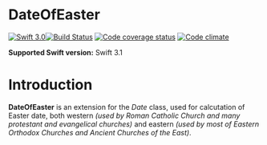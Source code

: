 # DateOfEaster
[![Swift 3.0](https://img.shields.io/badge/Swift-3.1-yellow.svg?style=flat)](https://developer.apple.com/swift/)[![Build Status](https://img.shields.io/travis/loyolny/DateOfEaster/master.svg?style=flat-square)](https://travis-ci.org/loyolny/DateOfEaster) [![Code coverage status](https://img.shields.io/codecov/c/github/loyolny/DateOfEaster.svg?style=flat-square)](http://codecov.io/github/loyolny/DateOfEaster) [![Code climate](https://img.shields.io/codeclimate/github/loyolny/DateOfEaster)](https://codeclimate.com/github/Loyolny/DateOfEaster)

**Supported Swift version:** Swift 3.1

# Introduction
**DateOfEaster** is an extension for the _Date_ class, used for calcutation of Easter date, both western _(used by Roman Catholic Church and many protestant and evangelical churches)_ and eastern _(used by most of Eastern Orthodox Churches and Ancient Churches of the East)_.
